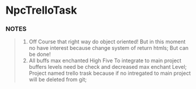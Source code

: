 # NpcTrelloTask
### NOTES
> 1. Off Course that right way do object oriented! But in this moment no have interest because change system of return htmls; But can be done!
> 2. All buffs max enchanted High Five To integrate to main project buffers levels need be check and decreased max enchant Level;
> Project named trello trask because if no intregated to main project will be deleted from git;
